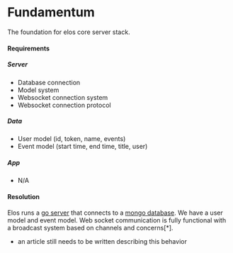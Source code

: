 Fundamentum
===========

The foundation for elos core server stack.

#### Requirements

##### Server
 * Database connection
 * Model system
 * Websocket connection system
 * Websocket connection protocol

##### Data
 * User model (id, token, name, events)
 * Event model (start time, end time, title, user)

##### App
 * N/A

#### Resolution

Elos runs a [go server](https://github.com/elos/server) that connects to a [mongo database](https://github.com/elos/server). We have a user model and event model. Web socket communication is fully functional with a broadcast system based on channels and concerns[*].

* an article still needs to be written describing this behavior
